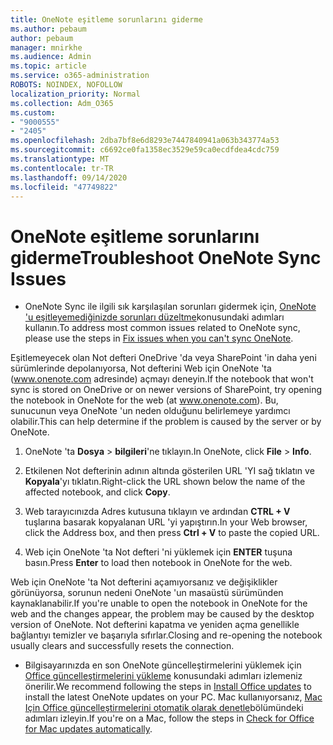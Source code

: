 ```yaml
---
title: OneNote eşitleme sorunlarını giderme
ms.author: pebaum
author: pebaum
manager: mnirkhe
ms.audience: Admin
ms.topic: article
ms.service: o365-administration
ROBOTS: NOINDEX, NOFOLLOW
localization_priority: Normal
ms.collection: Adm_O365
ms.custom:
- "9000555"
- "2405"
ms.openlocfilehash: 2dba7bf8e6d8293e7447840941a063b343774a53
ms.sourcegitcommit: c6692ce0fa1358ec3529e59ca0ecdfdea4cdc759
ms.translationtype: MT
ms.contentlocale: tr-TR
ms.lasthandoff: 09/14/2020
ms.locfileid: "47749822"
---
```

# <a name="troubleshoot-onenote-sync-issues"></a><span data-ttu-id="21e7f-102">OneNote eşitleme sorunlarını giderme</span><span class="sxs-lookup"><span data-stu-id="21e7f-102">Troubleshoot OneNote Sync Issues</span></span>

* <span data-ttu-id="21e7f-103">OneNote Sync ile ilgili sık karşılaşılan sorunları gidermek için, [OneNote 'u eşitleyemediğinizde sorunları düzeltme](https://support.office.com/article/Fix-issues-when-you-can-t-sync-OneNote-299495ef-66d1-448f-90c1-b785a6968d45)konusundaki adımları kullanın.</span><span class="sxs-lookup"><span data-stu-id="21e7f-103">To address most common issues related to OneNote sync, please use the steps in [Fix issues when you can't sync OneNote](https://support.office.com/article/Fix-issues-when-you-can-t-sync-OneNote-299495ef-66d1-448f-90c1-b785a6968d45).</span></span>

<span data-ttu-id="21e7f-104">Eşitlemeyecek olan Not defteri OneDrive 'da veya SharePoint 'in daha yeni sürümlerinde depolanıyorsa, Not defterini Web için OneNote 'ta (www.onenote.com adresinde) açmayı deneyin.</span><span class="sxs-lookup"><span data-stu-id="21e7f-104">If the notebook that won't sync is stored on OneDrive or on newer versions of SharePoint, try opening the notebook in OneNote for the web (at www.onenote.com).</span></span> <span data-ttu-id="21e7f-105">Bu, sunucunun veya OneNote 'un neden olduğunu belirlemeye yardımcı olabilir.</span><span class="sxs-lookup"><span data-stu-id="21e7f-105">This can help determine if the problem is caused by the server or by OneNote.</span></span>

1. <span data-ttu-id="21e7f-106">OneNote 'ta **Dosya**  >  **bilgileri**'ne tıklayın.</span><span class="sxs-lookup"><span data-stu-id="21e7f-106">In OneNote, click **File** > **Info**.</span></span>

2. <span data-ttu-id="21e7f-107">Etkilenen Not defterinin adının altında gösterilen URL 'YI sağ tıklatın ve **Kopyala**'yı tıklatın.</span><span class="sxs-lookup"><span data-stu-id="21e7f-107">Right-click the URL shown below the name of the affected notebook, and click **Copy**.</span></span>

3. <span data-ttu-id="21e7f-108">Web tarayıcınızda Adres kutusuna tıklayın ve ardından **CTRL + V** tuşlarına basarak kopyalanan URL 'yi yapıştırın.</span><span class="sxs-lookup"><span data-stu-id="21e7f-108">In your Web browser, click the Address box, and then press **Ctrl + V** to paste the copied URL.</span></span>

4. <span data-ttu-id="21e7f-109">Web için OneNote 'ta Not defteri 'ni yüklemek için **ENTER** tuşuna basın.</span><span class="sxs-lookup"><span data-stu-id="21e7f-109">Press **Enter** to load then notebook in OneNote for the web.</span></span>

<span data-ttu-id="21e7f-110">Web için OneNote 'ta Not defterini açamıyorsanız ve değişiklikler görünüyorsa, sorunun nedeni OneNote 'un masaüstü sürümünden kaynaklanabilir.</span><span class="sxs-lookup"><span data-stu-id="21e7f-110">If you're unable to open the notebook in OneNote for the web and the changes appear, the problem may be caused by the desktop version of OneNote.</span></span> <span data-ttu-id="21e7f-111">Not defterini kapatma ve yeniden açma genellikle bağlantıyı temizler ve başarıyla sıfırlar.</span><span class="sxs-lookup"><span data-stu-id="21e7f-111">Closing and re-opening the notebook usually clears and successfully resets the connection.</span></span>

* <span data-ttu-id="21e7f-112">Bilgisayarınızda en son OneNote güncelleştirmelerini yüklemek için [Office güncelleştirmelerini yükleme](https://support.office.com/article/Install-Office-updates-2ab296f3-7f03-43a2-8e50-46de917611c5) konusundaki adımları izlemeniz önerilir.</span><span class="sxs-lookup"><span data-stu-id="21e7f-112">We recommend following the steps in [Install Office updates](https://support.office.com/article/Install-Office-updates-2ab296f3-7f03-43a2-8e50-46de917611c5) to install the latest OneNote updates on your PC.</span></span> <span data-ttu-id="21e7f-113">Mac kullanıyorsanız, [Mac Için Office güncelleştirmelerini otomatik olarak denetle](https://support.office.com/article/update-office-for-mac-automatically-bfd1e497-c24d-4754-92ab-910a4074d7c1)bölümündeki adımları izleyin.</span><span class="sxs-lookup"><span data-stu-id="21e7f-113">If you're on a Mac, follow the steps in [Check for Office for Mac updates automatically](https://support.office.com/article/update-office-for-mac-automatically-bfd1e497-c24d-4754-92ab-910a4074d7c1).</span></span>